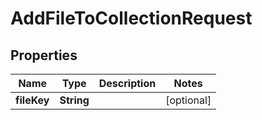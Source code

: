 

# AddFileToCollectionRequest

## Properties

Name | Type | Description | Notes
------------ | ------------- | ------------- | -------------
**fileKey** | **String** |  |  [optional]



